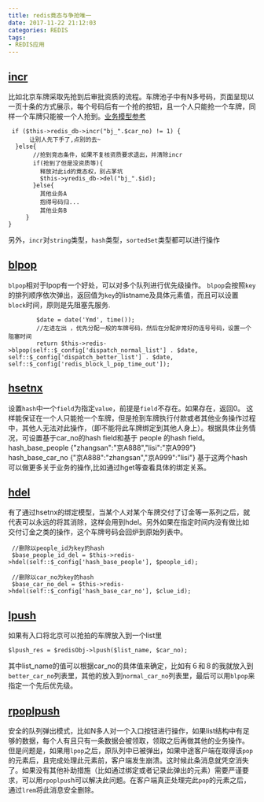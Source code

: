 ```yaml
---
title: redis竟态与争抢唯一
date: 2017-11-22 21:12:03
categories: REDIS
tags:
- REDIS应用
---
```




## [incr][1]

比如北京车牌采取先抢到后审批资质的流程。车牌池子中有N多号码，页面呈现以一页十条的方式展示，每个号码后有一个抢的按钮，且一个人只能抢一个车牌，同样一个车牌只能被一个人抢到。[业务模型参考][2]

<!-- more -->
```
 if ($this->redis_db->incr("bj_".$car_no) != 1) {
      让别人先下手了,点别的去~
  }else{
       //抢到竞态条件，如果不复核资质要求退出，并清除incr
       if(抢到了但是没资质等){
         释放对此id的竟态权，别占茅坑
         $this->yredis_db->del("bj_".$id);
       }else{
         其他业务A
         抱得号码归...
         其他业务B
     }
}
```
另外，`incr`对`string`类型，`hash`类型，`sortedSet`类型都可以进行操作

## [blpop][3]

`blpop`相对于lpop有一个好处，可以对多个队列进行优先级操作。
`blpop`会按照`key`的排列顺序依次弹出，返回值为`key`的listname及具体元素值，而且可以设置`block`时间，原则是先阻塞先服务.

```
        $date = date('Ymd', time());
        //左进左出 ，优先分配一般的车牌号码，然后在分配非常好的连号号码，设置一个阻塞时间
        return $this->redis->blpop(self::$_config['dispatch_normal_list'] . $date, self::$_config['dispatch_better_list'] . $date, self::$_config['redis_block_l_pop_time_out']);

```

## [hsetnx][4]

设置`hash`中一个`field`为指定`value`，前提是`field`不存在。如果存在，返回0。
这样能保证在一个人只能抢一个车牌，但是抢到车牌执行付款或者其他业务操作过程中，其他人无法对此操作，（即不能将此车牌绑定到其他人身上）。根据具体业务情况，可设置基于car_no的hash field和基于 people 的hash field。
hash_base_people {"zhangsan":"京A888","lisi":"京A999"}
hash_base_car_no {"京A888":"zhangsan","京A999":"lisi"}
基于这两个hash 可以做更多关于业务的操作,比如通过hget等查看具体的绑定关系。

## [hdel][5]

有了通过hsetnx的绑定模型，当某个人对某个车牌交付了订金等一系列之后，就代表可以永远的将其消除，这样会用到hdel。另外如果在指定时间内没有做比如交付订金之类的操作，这个车牌号码会回炉到原始列表中。

```
 //删除以people_id为key的hash
 $base_people_id_del = $this->redis->hdel(self::$_config['hash_base_people'], $people_id);

 //删除以car_no为key的hash
 $base_car_no_del = $this->redis->hdel(self::$_config['hash_base_car_no'], $clue_id);
```

## [lpush][6]

如果有入口将北京可以抢拍的车牌放入到一个list里

```
$lpush_res = $redisObj->lpush($list_name, $car_no);

```

其中list_name的值可以根据car_no的具体值来确定，比如有６和８的我就放入到`better_car_no`列表里，其他的放入到`normal_car_no`列表里，最后可以用`blpop`来指定一个先后优先级。

## [rpoplpush][7]
安全的队列弹出模式，比如N多人对一个入口按钮进行操作，如果list结构中有足够的数据，每个人有且只有一条数据会被领取，领取之后再做其他的业务操作。
但是问题是，如果用`lpop`之后，原队列中已被弹出，如果中途客户端在取得该`pop`的元素后，且完成处理此元素前，客户端发生崩溃。这时候此条消息就凭空消失了。如果没有其他补助措施（比如通过绑定或者记录此弹出的元素）需要严谨要求，可以用`rpoplpus`h可以解决此问题。在客户端真正处理完此`pop`的元素之后，通过`lrem`将此消息安全删除。


  [1]: http://redisdoc.com/string/incr.html
  [2]: http://num.10010.com/NumApp/chseNumList/init?num=186
  [3]: http://redisdoc.com/list/blpop.html
  [4]: http://redisdoc.com/hash/hsetnx.html
  [5]: http://redisdoc.com/hash/hdel.html
  [6]: http://redisdoc.com/list/lpush.html
  [7]: http://redisdoc.com/list/rpoplpush.html

